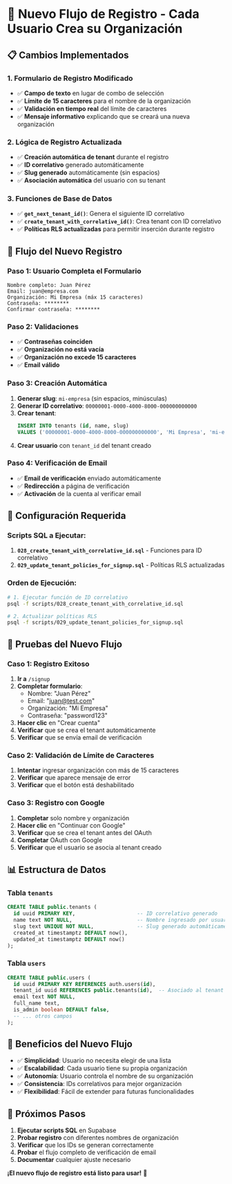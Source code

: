 # 🚀 Nuevo Flujo de Registro - Cada Usuario Crea su Organización

## 📋 **Cambios Implementados**

### **1. Formulario de Registro Modificado**
- ✅ **Campo de texto** en lugar de combo de selección
- ✅ **Límite de 15 caracteres** para el nombre de la organización
- ✅ **Validación en tiempo real** del límite de caracteres
- ✅ **Mensaje informativo** explicando que se creará una nueva organización

### **2. Lógica de Registro Actualizada**
- ✅ **Creación automática de tenant** durante el registro
- ✅ **ID correlativo** generado automáticamente
- ✅ **Slug generado** automáticamente (sin espacios)
- ✅ **Asociación automática** del usuario con su tenant

### **3. Funciones de Base de Datos**
- ✅ **`get_next_tenant_id()`**: Genera el siguiente ID correlativo
- ✅ **`create_tenant_with_correlative_id()`**: Crea tenant con ID correlativo
- ✅ **Políticas RLS actualizadas** para permitir inserción durante registro

## 🎯 **Flujo del Nuevo Registro**

### **Paso 1: Usuario Completa el Formulario**
```
Nombre completo: Juan Pérez
Email: juan@empresa.com
Organización: Mi Empresa (máx 15 caracteres)
Contraseña: ********
Confirmar contraseña: ********
```

### **Paso 2: Validaciones**
- ✅ **Contraseñas coinciden**
- ✅ **Organización no está vacía**
- ✅ **Organización no excede 15 caracteres**
- ✅ **Email válido**

### **Paso 3: Creación Automática**
1. **Generar slug**: `mi-empresa` (sin espacios, minúsculas)
2. **Generar ID correlativo**: `00000001-0000-4000-8000-000000000000`
3. **Crear tenant**:
   ```sql
   INSERT INTO tenants (id, name, slug) 
   VALUES ('00000001-0000-4000-8000-000000000000', 'Mi Empresa', 'mi-empresa')
   ```
4. **Crear usuario** con `tenant_id` del tenant creado

### **Paso 4: Verificación de Email**
- ✅ **Email de verificación** enviado automáticamente
- ✅ **Redirección** a página de verificación
- ✅ **Activación** de la cuenta al verificar email

## 🔧 **Configuración Requerida**

### **Scripts SQL a Ejecutar:**
1. **`028_create_tenant_with_correlative_id.sql`** - Funciones para ID correlativo
2. **`029_update_tenant_policies_for_signup.sql`** - Políticas RLS actualizadas

### **Orden de Ejecución:**
```bash
# 1. Ejecutar función de ID correlativo
psql -f scripts/028_create_tenant_with_correlative_id.sql

# 2. Actualizar políticas RLS
psql -f scripts/029_update_tenant_policies_for_signup.sql
```

## 🧪 **Pruebas del Nuevo Flujo**

### **Caso 1: Registro Exitoso**
1. **Ir a** `/signup`
2. **Completar formulario**:
   - Nombre: "Juan Pérez"
   - Email: "juan@test.com"
   - Organización: "Mi Empresa"
   - Contraseña: "password123"
3. **Hacer clic** en "Crear cuenta"
4. **Verificar** que se crea el tenant automáticamente
5. **Verificar** que se envía email de verificación

### **Caso 2: Validación de Límite de Caracteres**
1. **Intentar** ingresar organización con más de 15 caracteres
2. **Verificar** que aparece mensaje de error
3. **Verificar** que el botón está deshabilitado

### **Caso 3: Registro con Google**
1. **Completar** solo nombre y organización
2. **Hacer clic** en "Continuar con Google"
3. **Verificar** que se crea el tenant antes del OAuth
4. **Completar** OAuth con Google
5. **Verificar** que el usuario se asocia al tenant creado

## 📊 **Estructura de Datos**

### **Tabla `tenants`**
```sql
CREATE TABLE public.tenants (
  id uuid PRIMARY KEY,                    -- ID correlativo generado
  name text NOT NULL,                     -- Nombre ingresado por usuario
  slug text UNIQUE NOT NULL,              -- Slug generado automáticamente
  created_at timestamptz DEFAULT now(),
  updated_at timestamptz DEFAULT now()
);
```

### **Tabla `users`**
```sql
CREATE TABLE public.users (
  id uuid PRIMARY KEY REFERENCES auth.users(id),
  tenant_id uuid REFERENCES public.tenants(id),  -- Asociado al tenant creado
  email text NOT NULL,
  full_name text,
  is_admin boolean DEFAULT false,
  -- ... otros campos
);
```

## 🎉 **Beneficios del Nuevo Flujo**

- ✅ **Simplicidad**: Usuario no necesita elegir de una lista
- ✅ **Escalabilidad**: Cada usuario tiene su propia organización
- ✅ **Autonomía**: Usuario controla el nombre de su organización
- ✅ **Consistencia**: IDs correlativos para mejor organización
- ✅ **Flexibilidad**: Fácil de extender para futuras funcionalidades

## 🚀 **Próximos Pasos**

1. **Ejecutar scripts SQL** en Supabase
2. **Probar registro** con diferentes nombres de organización
3. **Verificar** que los IDs se generan correctamente
4. **Probar** el flujo completo de verificación de email
5. **Documentar** cualquier ajuste necesario

**¡El nuevo flujo de registro está listo para usar!** 🎯
